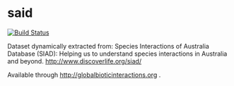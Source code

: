 # said
[![Build Status](https://travis-ci.org/globalbioticinteractions/said.svg?branch=master)](https://travis-ci.org/globalbioticinteractions/said)

Dataset dynamically extracted from: Species Interactions of Australia Database (SIAD): Helping us to understand species interactions in Australia and beyond. http://www.discoverlife.org/siad/

Available through http://globalbioticinteractions.org .
